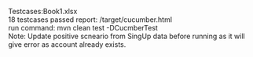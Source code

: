 Testcases:Book1.xlsx <br />
18 testcases passed report: /target/cucumber.html <br />
run command: mvn clean test -DCucmberTest <br />
Note: Update positive scneario from SingUp data before running as it will give error as account already exists. <br />
